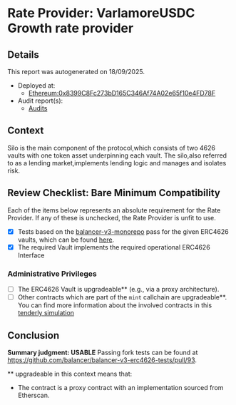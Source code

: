 
# Rate Provider: VarlamoreUSDC Growth rate provider

## Details
This report was autogenerated on 18/09/2025.

- Deployed at:
    - [Ethereum:0x8399C8Fc273bD165C346Af74A02e65f10e4FD78F](https://etherscan.io/address/0x8399C8Fc273bD165C346Af74A02e65f10e4FD78F)
- Audit report(s):
    - [Audits](https://docs.silo.finance/docs/audits/)

## Context
Silo is the main component of the protocol,which consists of two 4626 vaults with one token asset underpinning each vault. The silo,also referred to as a lending market,implements lending logic and manages and isolates risk.

## Review Checklist: Bare Minimum Compatibility
Each of the items below represents an absolute requirement for the Rate Provider. If any of these is unchecked, the Rate Provider is unfit to use.

- [x] Tests based on the [balancer-v3-monorepo](https://github.com/balancer/balancer-v3-monorepo/tree/main/pkg/vault/test/foundry/fork) pass for the given ERC4626 vaults, which can be found [here](https://github.com/balancer/balancer-v3-erc4626-tests/tree/main/test).
- [x] The required Vault implements the required operational ERC4626 Interface

### Administrative Privileges
- [ ] The ERC4626 Vault is upgradeable** (e.g., via a proxy architecture).
- [ ] Other contracts which are part of the `mint` callchain are upgradeable**. You can find more information
   about the involved contracts in this [tenderly simulation](https://www.tdly.co/shared/simulation/75a3ac32-ca9f-4787-a1b4-b8617102a564)

## Conclusion
**Summary judgment: USABLE**
Passing fork tests can be found at https://github.com/balancer/balancer-v3-erc4626-tests/pull/93.

** upgradeable in this context means that:
- The contract is a proxy contract with an implementation sourced from Etherscan.
    
